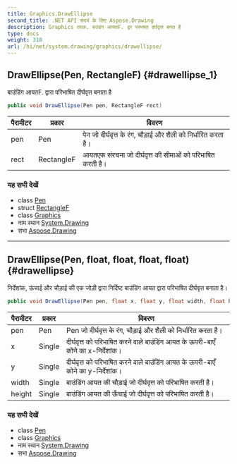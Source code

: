 ```yaml
---
title: Graphics.DrawEllipse
second_title: .NET API संदर्भ के लिए Aspose.Drawing
description: Graphics तरक. बउंडंग आयतF. द्वर परभषत दर्घवृत्त बनत है
type: docs
weight: 310
url: /hi/net/system.drawing/graphics/drawellipse/
---
```

## DrawEllipse(Pen, RectangleF) {#drawellipse_1}

बाउंडिंग आयतF. द्वारा परिभाषित दीर्घवृत्त बनाता है

```csharp
public void DrawEllipse(Pen pen, RectangleF rect)
```

| पैरामीटर | प्रकार | विवरण |
| --- | --- | --- |
| pen | Pen | पेन जो दीर्घवृत्त के रंग, चौड़ाई और शैली को निर्धारित करता है। |
| rect | RectangleF | आयतएफ संरचना जो दीर्घवृत्त की सीमाओं को परिभाषित करती है। |

### यह सभी देखें

* class [Pen](../../pen/)
* struct [RectangleF](../../rectanglef/)
* class [Graphics](../)
* नाम स्थान [System.Drawing](../../graphics/)
* सभा [Aspose.Drawing](../../../)

---

## DrawEllipse(Pen, float, float, float, float) {#drawellipse}

निर्देशांक, ऊंचाई और चौड़ाई की एक जोड़ी द्वारा निर्दिष्ट बाउंडिंग आयत द्वारा परिभाषित दीर्घवृत्त बनाता है।

```csharp
public void DrawEllipse(Pen pen, float x, float y, float width, float height)
```

| पैरामीटर | प्रकार | विवरण |
| --- | --- | --- |
| pen | Pen | Pen जो दीर्घवृत्त के रंग, चौड़ाई और शैली को निर्धारित करता है। |
| x | Single | दीर्घवृत्त को परिभाषित करने वाले बाउंडिंग आयत के ऊपरी-बाएँ कोने का x-निर्देशांक। |
| y | Single | दीर्घवृत्त को परिभाषित करने वाले बाउंडिंग आयत के ऊपरी-बाएँ कोने का y-निर्देशांक। |
| width | Single | बाउंडिंग आयत की चौड़ाई जो दीर्घवृत्त को परिभाषित करती है। |
| height | Single | बाउंडिंग आयत की ऊँचाई जो दीर्घवृत्त को परिभाषित करती है। |

### यह सभी देखें

* class [Pen](../../pen/)
* class [Graphics](../)
* नाम स्थान [System.Drawing](../../graphics/)
* सभा [Aspose.Drawing](../../../)


